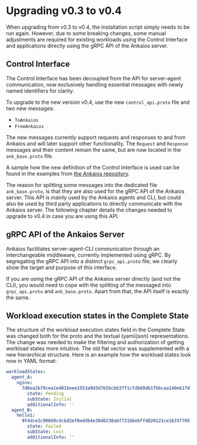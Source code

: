 # Upgrading v0.3 to v0.4

When upgrading from v0.3 to v0.4, the installation script simply needs to be run again. However, due to some breaking changes, some manual adjustments are required for existing workloads using the Control Interface and applications directly using the gRPC API of the Ankaios server.

## Control Interface

The Control Interface has been decoupled from the API for server-agent communication, now exclusively handling essential messages with newly named identifiers for clarity.

To upgrade to the new version v0.4, use the new `control_api.proto` file and two new messages:

* `ToAnkaios`
* `FromAnkaios`

The new messages currently support requests and responses to and from Ankaios and will later support other functionality. The `Request` and `Response` messages and their content remain the same, but are now located in the `ank_base.proto` file.

A sample how the new definition of the Control Interface is used can be found in the examples from [the Ankaios repository](https://github.com/eclipse-ankaios/ankaios).

The reason for splitting some messages into the dedicated file `ank_base.proto`, is that they are also used for the gRPC API of the Ankaios server. This API is mainly used by the Ankaios agents and CLI, but could also be used by third party applications to directly communicate with the Ankaios server. The following chapter details the changes needed to upgrade to v0.4 in case you are using this API.

## gRPC API of the Ankaios Server

Ankaios facilitates server-agent-CLI communication through an interchangeable middleware, currently implemented using gRPC. By segregating the gRPC API into a distinct `grpc_api.proto` file, we clearly show the target and purpose of this interface.

If you are using the gRPC API of the Ankaios server directly (and not the CLI), you would need to cope with the splitting of the messaged into `grpc_api.proto` and `ank_base.proto`. Apart from that, the API itself is exactly the same.

## Workload execution states in the Complete State

The structure of the workload execution states field in the Complete State was changed both for the proto and the textual (yaml/json) representations. The change was needed to make the filtering and authorization of getting workload states more intuitive. The old flat vector was supplemented with a new hierarchical structure. Here is an example how the workload states look now in YAML format:

```yaml
workloadStates:
  agent_A:
    nginx:
      7d6ea2b79cea1e401beee1553a9d3d7b5bcbb37f1cfdb60db1fbbcaa140eb17d:
        state: Pending
        subState: Initial
        additionalInfo: ''
  agent_B:
    hello1:
      9f4dce2c90669cdcbd2ef8eddb4e38d6238abf721bbebffd820121ce1633f705:
        state: Failed
        subState: Lost
        additionalInfo: ''
```
